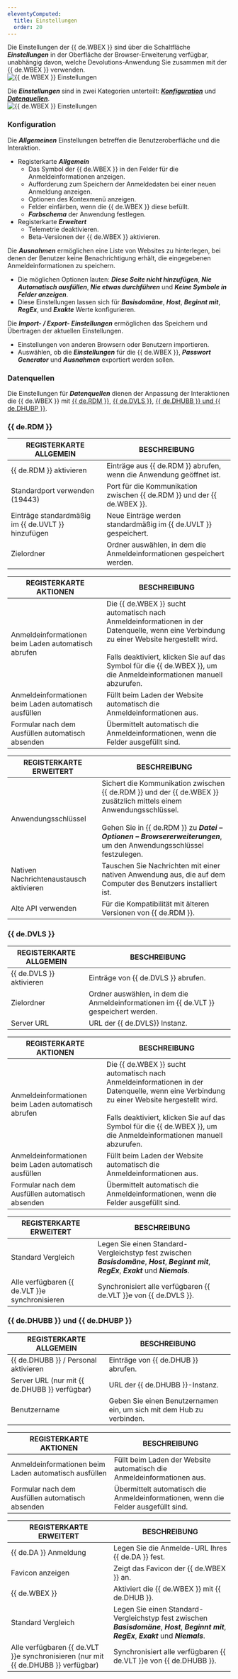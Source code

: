```yaml
---
eleventyComputed:
  title: Einstellungen
  order: 20
---
```

Die Einstellungen der {{ de.WBEX }} sind über die Schaltfläche ***Einstellungen*** in der Oberfläche der Browser-Erweiterung verfügbar, unabhängig davon, welche Devolutions-Anwendung Sie zusammen mit der {{ de.WBEX }} verwenden.  
![{{ de.WBEX }} Einstellungen](https://webdevolutions.azureedge.net/docs/de/dwl/Dwl2000.png)

Die ***Einstellungen*** sind in zwei Kategorien unterteilt: [***Konfiguration***](#konfiguration) und [***Datenquellen***](#datenquellen).  
![{{ de.WBEX }} Einstellungen](https://webdevolutions.azureedge.net/docs/de/dwl/Dwl4027.png)

### Konfiguration
Die ***Allgemeinen*** Einstellungen betreffen die Benutzeroberfläche und die Interaktion.

* Registerkarte ***Allgemein***
    * Das Symbol der {{ de.WBEX }} in den Felder für die Anmeldeinformationen anzeigen.
    * Aufforderung zum Speichern der Anmeldedaten bei einer neuen Anmeldung anzeigen.
    * Optionen des Kontexmenü anzeigen.
    * Felder einfärben, wenn die {{ de.WBEX }} diese befüllt.
    * ***Farbschema*** der Anwendung festlegen.
* Registerkarte ***Erweitert***
    * Telemetrie deaktivieren.
    * Beta-Versionen der {{ de.WBEX }} aktivieren.

Die ***Ausnahmen*** ermöglichen eine Liste von Websites zu hinterlegen, bei denen der Benutzer keine Benachrichtigung erhält, die eingegebenen Anmeldeinformationen zu speichern.  

* Die möglichen Optionen lauten: ***Diese Seite nicht hinzufügen***, ***Nie Automatisch ausfüllen***, ***Nie etwas durchführen*** und ***Keine Symbole in Felder anzeigen***.  
* Diese Einstellungen lassen sich für ***Basisdomäne***, ***Host***, ***Beginnt mit***, ***RegEx***, und ***Exakte*** Werte konfigurieren.  

Die ***Import- / Export- Einstellungen*** ermöglichen das Speichern und Übertragen der aktuellen Einstellungen.  

* Einstellungen von anderen Browsern oder Benutzern importieren. 
* Auswählen, ob die ***Einstellungen*** für die {{ de.WBEX }}, ***Passwort Generator***  und ***Ausnahmen*** exportiert werden sollen.  

### Datenquellen
Die Einstellungen für ***Datenquellen*** dienen der Anpassung der Interaktionen die {{ de.WBEX }} mit [{{ de.RDM }}](#remote-desktop-manager), [{{ de.DVLS }}](#devolutions-server), [{{ de.DHUBB }} und {{ de.DHUBP }}](#devolutions-hub-business-und-devolutions-hub-personal).

### {{ de.RDM }}
| REGISTERKARTE ALLGEMEIN                            | BESCHREIBUNG                                                            |
|----------------------------------------------------|-------------------------------------------------------------------------|
| {{ de.RDM }} aktivieren                            | Einträge aus {{ de.RDM }} abrufen, wenn die Anwendung geöffnet ist.     |
| Standardport verwenden (19443)                     | Port für die Kommunikation zwischen {{ de.RDM }} und der {{ de.WBEX }}. |
| Einträge standardmäßig im {{ de.UVLT }} hinzufügen | Neue Einträge werden standardmäßig im {{ de.UVLT }} gespeichert.        |
| Zielordner                                         | Ordner auswählen, in dem die Anmeldeinformationen gespeichert werden.   |

| REGISTERKARTE AKTIONEN                                | BESCHREIBUNG                                                                       |
|-------------------------------------------------------|------------------------------------------------------------------------------------|
| Anmeldeinformationen beim Laden automatisch abrufen   | Die {{ de.WBEX }} sucht automatisch nach Anmeldeinformationen in der Datenquelle, wenn eine Verbindung zu einer Website hergestellt wird. <br> <br> Falls deaktiviert, klicken Sie auf das Symbol für die {{ de.WBEX }}, um die Anmeldeinformationen manuell abzurufen. |
| Anmeldeinformationen beim Laden automatisch ausfüllen | Füllt beim Laden der Website automatisch die Anmeldeinformationen aus.             |
| Formular nach dem Ausfüllen automatisch absenden      | Übermittelt automatisch die Anmeldeinformationen, wenn die Felder ausgefüllt sind. |

| REGISTERKARTE ERWEITERT                 | BESCHREIBUNG                                                   |
|-----------------------------------------|----------------------------------------------------------------|
| Anwendungsschlüssel                     | Sichert die Kommunikation zwischen {{ de.RDM }} und der {{ de.WBEX }} zusätzlich mittels einem Anwendungsschlüssel. <br> <br> Gehen Sie in {{ de.RDM }} zu ***Datei – Optionen – Browsererweiterungen***, um den Anwendungsschlüssel festzulegen. |
| Nativen Nachrichtenaustausch aktivieren | Tauschen Sie Nachrichten mit einer nativen Anwendung aus, die auf dem Computer des Benutzers installiert ist. |
| Alte API verwenden                      | Für die Kompatibilität mit älteren Versionen von {{ de.RDM }}. |

### {{ de.DVLS }}
| REGISTERKARTE ALLGEMEIN  | BESCHREIBUNG                                                                          |
|--------------------------|---------------------------------------------------------------------------------------|
| {{ de.DVLS }} aktivieren | Einträge von {{ de.DVLS }} abrufen.                                                   |
| Zielordner               | Ordner auswählen, in dem die Anmeldeinformationen im {{ de.VLT }} gespeichert werden. |
| Server URL               | URL der {{ de.DVLS}} Instanz.                                                         |

| REGISTERKARTE AKTIONEN                                | BESCHREIBUNG                                                                       |
|-------------------------------------------------------|------------------------------------------------------------------------------------|
| Anmeldeinformationen beim Laden automatisch abrufen   | Die {{ de.WBEX }} sucht automatisch nach Anmeldeinformationen in der Datenquelle, wenn eine Verbindung zu einer Website hergestellt wird. <br> <br> Falls deaktiviert, klicken Sie auf das Symbol für die {{ de.WBEX }}, um die Anmeldeinformationen manuell abzurufen. |
| Anmeldeinformationen beim Laden automatisch ausfüllen | Füllt beim Laden der Website automatisch die Anmeldeinformationen aus.             |
| Formular nach dem Ausfüllen automatisch absenden      | Übermittelt automatisch die Anmeldeinformationen, wenn die Felder ausgefüllt sind. |

| REGISTERKARTE ERWEITERT                        | BESCHREIBUNG                                                     |
|------------------------------------------------|------------------------------------------------------------------|
| Standard Vergleich                             | Legen Sie einen Standard-Vergleichstyp fest zwischen ***Basisdomäne***, ***Host***, ***Beginnt mit***, ***RegEx***, ***Exakt*** und ***Niemals***. |
| Alle verfügbaren {{ de.VLT }}e synchronisieren | Synchronisiert alle verfügbaren {{ de.VLT }}e von {{ de.DVLS }}. |

### {{ de.DHUBB }} und {{ de.DHUBP }}
| REGISTERKARTE ALLGEMEIN                       | BESCHREIBUNG                                                         |
|-----------------------------------------------|----------------------------------------------------------------------|
| {{ de.DHUBB }} / Personal aktivieren          | Einträge von {{ de.DHUB }} abrufen.                                  |
| Server URL (nur mit {{ de.DHUBB }} verfügbar) | URL der {{ de.DHUBB }}-Instanz.                                      |
| Benutzername                                  | Geben Sie einen Benutzernamen ein, um sich mit dem Hub zu verbinden. |

| REGISTERKARTE AKTIONEN                                | BESCHREIBUNG                                                                       |
|-------------------------------------------------------|------------------------------------------------------------------------------------|
| Anmeldeinformationen beim Laden automatisch ausfüllen | Füllt beim Laden der Website automatisch die Anmeldeinformationen aus.             |
| Formular nach dem Ausfüllen automatisch absenden      | Übermittelt automatisch die Anmeldeinformationen, wenn die Felder ausgefüllt sind. |

| REGISTERKARTE ERWEITERT | BESCHREIBUNG                                      |
|-------------------------|---------------------------------------------------|
| {{ de.DA }} Anmeldung   | Legen Sie die Anmelde-URL Ihres {{ de.DA }} fest. |
| Favicon anzeigen        | Zeigt das Favicon der {{ de.WBEX }} an.           |
| {{ de.WBEX }}           | Aktiviert die {{ de.WBEX }} mit {{ de.DHUB }}.    |
| Standard Vergleich      | Legen Sie einen Standard-Vergleichstyp fest zwischen ***Basisdomäne***, ***Host***, ***Beginnt mit***, ***RegEx***, ***Exakt*** und ***Niemals***. |
| Alle verfügbaren {{ de.VLT }}e synchronisieren (nur mit {{ de.DHUBB }} verfügbar) | Synchronisiert alle verfügbaren {{ de.VLT }}e von {{ de.DHUBB }}. |
